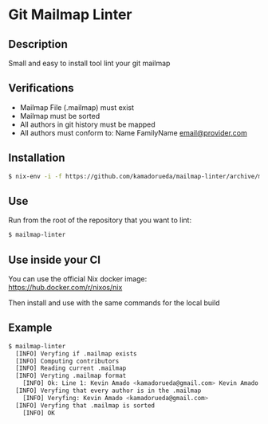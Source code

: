 # Git Mailmap Linter

## Description

Small and easy to install tool lint your git mailmap

## Verifications

- Mailmap File (.mailmap) must exist
- Mailmap must be sorted
- All authors in git history must be mapped
- All authors must conform to: Name FamilyName <email@provider.com>

## Installation

```bash
$ nix-env -i -f https://github.com/kamadorueda/mailmap-linter/archive/master.tar.gz
```

## Use

Run from the root of the repository that you want to lint:

```bash
$ mailmap-linter
```

## Use inside your CI

You can use the official Nix docker image: https://hub.docker.com/r/nixos/nix

Then install and use with the same commands for the local build

## Example

```bash
$ mailmap-linter
  [INFO] Veryfing if .mailmap exists
  [INFO] Computing contributors
  [INFO] Reading current .mailmap
  [INFO] Veryting .mailmap format
    [INFO] Ok: Line 1: Kevin Amado <kamadorueda@gmail.com> Kevin Amado <kamadorueda@gmail.com>
  [INFO] Veryfing that every author is in the .mailmap
    [INFO] Veryfing: Kevin Amado <kamadorueda@gmail.com>
  [INFO] Veryfing that .mailmap is sorted
    [INFO] OK
```
